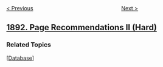 <!--|This file generated by command(leetcode description); DO NOT EDIT.    |-->
<!--+----------------------------------------------------------------------+-->
<!--|@author    awesee <openset.wang@gmail.com>                           |-->
<!--|@link      https://github.com/awesee                                 |-->
<!--|@home      https://github.com/awesee/leetcode                        |-->
<!--+----------------------------------------------------------------------+-->

[< Previous](../cutting-ribbons "Cutting Ribbons")
　　　　　　　　　　　　　　　　
[Next >](../check-if-all-the-integers-in-a-range-are-covered "Check if All the Integers in a Range Are Covered")

## [1892. Page Recommendations II (Hard)](https://leetcode.com/problems/page-recommendations-ii "页面推荐Ⅱ")



### Related Topics
  [[Database](../../tag/database/README.md)]
